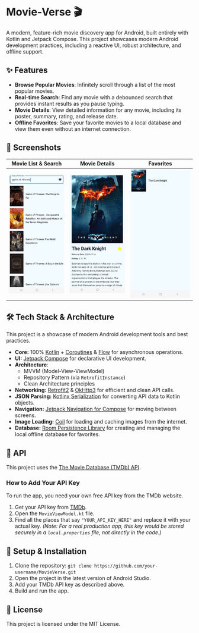 # Movie-Verse 🎬

A modern, feature-rich movie discovery app for Android, built entirely with Kotlin and Jetpack Compose. This project showcases modern Android development practices, including a reactive UI, robust architecture, and offline support.

## ✨ Features

- **Browse Popular Movies**: Infinitely scroll through a list of the most popular movies.
- **Real-time Search**: Find any movie with a debounced search that provides instant results as you pause typing.
- **Movie Details**: View detailed information for any movie, including its poster, summary, rating, and release date.
- **Offline Favorites**: Save your favorite movies to a local database and view them even without an internet connection.

## 📸 Screenshots

| Movie List & Search | Movie Details | Favorites |
| :---: |:---:|:---:|
| ![Movie List Screen](./screenshots/list_screen.jpeg) | ![Movie Details Screen](./screenshots/details_screen.jpeg) | ![Favorites Screen](./screenshots/Favorites%20screen.jpeg) |

## 🛠 Tech Stack & Architecture

This project is a showcase of modern Android development tools and best practices.

- **Core:** 100% [Kotlin](https://kotlinlang.org/) + [Coroutines](https://kotlinlang.org/docs/coroutines-overview.html) & [Flow](https://kotlinlang.org/docs/flow.html) for asynchronous operations.
- **UI:** [Jetpack Compose](https://developer.android.com/jetpack/compose) for declarative UI development.
- **Architecture**:
  - MVVM (Model-View-ViewModel)
  - Repository Pattern (via `RetrofitInstance`)
  - Clean Architecture principles
- **Networking:** [Retrofit2](https://square.github.io/retrofit/) & [OkHttp3](https://square.github.io/okhttp/) for efficient and clean API calls.
- **JSON Parsing:** [Kotlinx Serialization](https://github.com/Kotlin/kotlinx.serialization) for converting API data to Kotlin objects.
- **Navigation:** [Jetpack Navigation for Compose](https://developer.android.com/jetpack/compose/navigation) for moving between screens.
- **Image Loading:** [Coil](https://coil-kt.github.io/coil/) for loading and caching images from the internet.
- **Database:** [Room Persistence Library](https://developer.android.com/training/data-storage/room) for creating and managing the local offline database for favorites.

## 🔑 API

This project uses the [The Movie Database (TMDb) API](https://www.themoviedb.org/documentation/api).

### How to Add Your API Key
To run the app, you need your own free API key from the TMDb website.

1.  Get your API key from [TMDb](https://www.themoviedb.org/settings/api).
2.  Open the `MovieViewModel.kt` file.
3.  Find all the places that say `"YOUR_API_KEY_HERE"` and replace it with your actual key.
    *(Note: For a real production app, this key would be stored securely in a `local.properties` file, not directly in the code.)*

## 🚀 Setup & Installation

1.  Clone the repository: `git clone https://github.com/your-username/MovieVerse.git`
2.  Open the project in the latest version of Android Studio.
3.  Add your TMDb API key as described above.
4.  Build and run the app.

## 📄 License

This project is licensed under the MIT License.